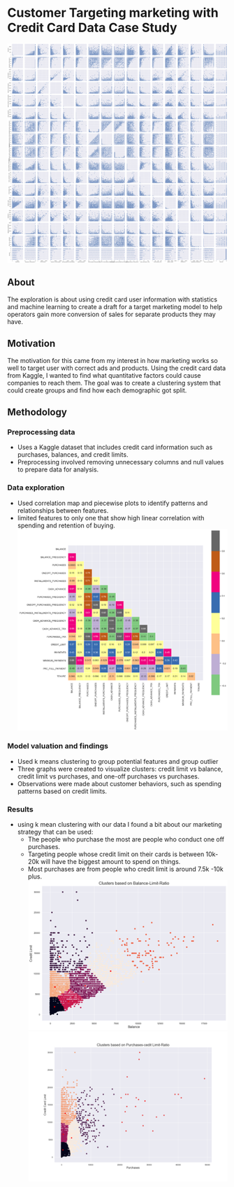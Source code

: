 # Customer Targeting marketing with Credit Card Data Case Study 
![credit card piecewise](/cluster_piecewise.png)

## About
The exploration is about using credit card user information with statistics and machine learning to create a draft for a target marketing model to help operators gain more conversion of sales for separate products they may have.
 
## Motivation
The motivation for this came from my interest in how marketing works so well to target user with correct ads and products. Using the credit card data from Kaggle, I wanted to find what quantitative factors could cause companies to reach them. The goal was to create a clustering system that could create groups and find how each demographic got split.

## Methodology

### Preprocessing data
- Uses a Kaggle dataset that includes credit card information such as purchases, balances, and credit limits.
- Preprocessing involved removing unnecessary columns and null values to prepare data for analysis.
### Data exploration 
- Used correlation map and piecewise plots to identify patterns and relationships between features.
- limited features to only one that show high linear correlation with spending and retention of buying.
![credit card piecewise](/cluster_heatmap.png)

### Model valuation and findings
- Used k means clustering to group potential features and group outlier
- Three graphs were created to visualize clusters: credit limit vs balance, credit limit vs purchases, and one-off purchases vs purchases.
- Observations were made about customer behaviors, such as spending patterns based on credit limits.

### Results
- using k mean clustering with our data I found a bit about our marketing strategy that can be used:
  - The people who purchase the most are people who conduct one off purchases.
  - Targeting people whose credit limit on their cards is between 10k-20k will have the biggest amount to spend on things.
  - Most purchases are from people who credit limit is around 7.5k -10k plus.
![credit card piecewise](/creditLimitvsBalance.png)
![credit card piecewise](/creditLimitVsPurchases.png)

